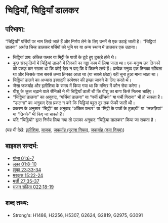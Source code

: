 # चिट्ठियाँ, चिट्ठियाँ डालकर #

## परिभाषा: ##

“चिट्ठियाँ” पर्चियों पर नाम लिखे जाते हैं और निर्णय लेने के लिए उनमें से एक उठाई जाती है। “चिट्ठियां डालना” अर्थात चिन्ह डालकर पर्चियों को भूमि पर या अन्य स्थान में डालकर एक उठाना।

* चिट्ठियां प्रायः अंकित पत्थर या मिट्टी के पात्रों के टूटे हुए टुकड़े होते थे।
* कुछ संस्कृतियों में चिट्ठियां डालने में तिनकों का गट्ठा काम में लिया जाता था। एक मनुष्य उन तिनकों को पकड़ कर रखता था कि कोई देख न पाए कि वे कितने लम्बे हैं। प्रत्येक मनुष्य एक तिनका खींचता था और जिसके पास सबसे लम्बा तिनका आता था (या सबसे छोटा) वही चुना हुआ माना जाता था।
* चिट्ठियां डालने का अभ्यास इस्राएली परमेश्वर की इच्छा जानने के लिए करते थे।
* जैसा जकर्याह और इलीशिबा के समय में किया गया था कि मन्दिर में कौन सेवा करेगा।
* यीशु के क्रूस चढ़ाने वाले सैनिकों ने भी चिट्ठियाँ डाली थी कि यीशु का बागा किसे मिलना चाहिए।
* “चिट्ठियां डालना” का अनुवाद, “पर्चियां डालना” या “पर्ची खींचना” या पर्ची गिराना” भी हो सकता है। “डालना” का अनुवाद ऐसा प्रकट न करे कि चिट्ठियां बहुत दूर तक फेंकी जाती थी।
* प्रकरण के अनुसार “चिट्ठी” का अनुवाद “अंकित पत्थर” या “मिट्टी के पात्रों के टुकड़ों” या “लकड़ियां” या “तिनके” भी किए जा सकते हैं।
* यदि “चिट्ठियों” द्वारा निर्णय लिया गया तो उसका अनुवाद “चिट्ठियां डालकर” किया जा सकता है।

(यह भी देखें: [इलीशिबा](../names/elizabeth.md), [याजक](../kt/priest.md), [जकर्याह (पुराना नियम)](../names/zechariahot.md), [जकर्याह (नया नियम)](../names/zechariahnt.md))                                                  

## बाइबल सन्दर्भ: ##

* [योना 01:6-7](rc://en/tn/help/jon/01/06)
* [लूका 01:8-10](rc://en/tn/help/luk/01/08)
* [लूका 23:33-34](rc://en/tn/help/luk/23/33)
* [मरकुस 15:22-24](rc://en/tn/help/mrk/15/22)
* [मत्ती 27:35-37](rc://en/tn/help/mat/27/35)
* [भजन संहिता 022:18-19](rc://en/tn/help/psa/022/018)

## शब्द तथ्य: ##

* Strong's: H1486, H2256, H5307, G2624, G2819, G2975, G3091
